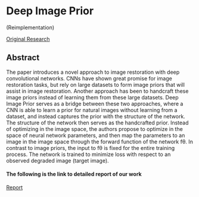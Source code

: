 # Deep Image Prior 
(Reimplementation)

[Original Research](https://dmitryulyanov.github.io/deep_image_prior)



## Abstract 

The paper introduces a novel approach to image restoration with deep convolutional networks. CNNs have
shown great promise for image restoration tasks, but rely on large datasets to form image priors that will
assist in image restoration. Another approach has been to handcraft these image priors instead of learning
them from these large datasets. Deep Image Prior serves as a bridge between these two approaches, where
a CNN is able to learn a prior for natural images without learning from a dataset, and instead captures the
prior with the structure of the network. The structure of the network then serves as the handcrafted prior.
Instead of optimizing in the image space, the authors propose to optimize in the space of neural network
parameters, and then map the parameters to an image in the image space through the forward function of
the network fθ. In contrast to image priors, the input to fθ is fixed for the entire training process. The
network is trained to minimize loss with respect to an observed degraded image (target image).

#### The following is the link to detailed report of our work
[Report](http://pdfviewer.softgateon.net/?state=%7B%22ids%22:%5B%221djCrAgouX3FmuynFQ0FvgNnzMq79BVRs%22%5D,%22action%22:%22open%22,%22userId%22:%22109664371285326200548%22%7D) 
